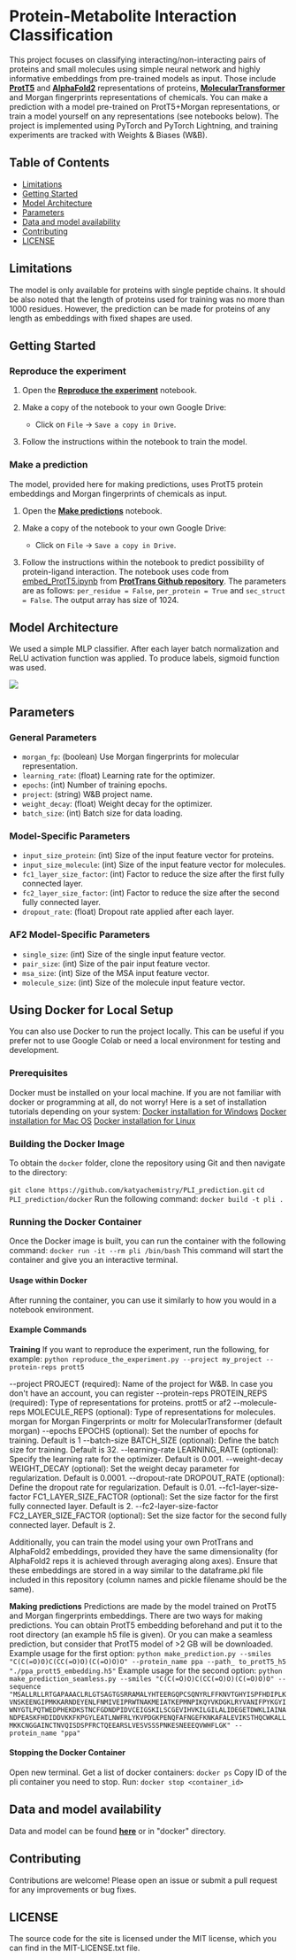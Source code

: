 # Protein-Metabolite Interaction Classification

This project focuses on classifying interacting/non-interacting pairs of proteins and small molecules using simple neural network and highly informative embeddings from pre-trained models as input. Those include **[ProtT5](https://github.com/agemagician/ProtTrans?tab=readme-ov-file)** and **[AlphaFold2](https://github.com/google-deepmind/alphafold)** representations of proteins, **[MolecularTransformer](https://github.com/mpcrlab/MolecularTransformerEmbeddings)** and Morgan fingerprints representations of chemicals. You can make a prediction with a model pre-trained on ProtT5+Morgan representations, or train a model yourself on any representations (see notebooks below). The project is implemented using PyTorch and PyTorch Lightning, and training experiments are tracked with Weights & Biases (W&B).


## Table of Contents
- [Limitations](#limitations)
- [Getting Started](#getting-started)
- [Model Architecture](#model-architecture)
- [Parameters](#parameters)
- [Data and model availability](#data-availability)
- [Contributing](#contributing)
- [LICENSE](#license)


## Limitations
The model is only available for proteins with single peptide chains. It should be also noted that the length of proteins used for training was no more than 1000 residues. However, the prediction can be made for proteins of any length as embeddings with fixed shapes are used. 

## Getting Started

### **Reproduce the experiment**

1. Open the **[Reproduce the experiment](https://colab.research.google.com/drive/1iXF5kaBAN-kw2K2TBXxfaJqLqhdfexWK?usp=sharing)** notebook.

2. Make a copy of the notebook to your own Google Drive:
    - Click on `File` -> `Save a copy in Drive`.

3. Follow the instructions within the notebook to train the model.

### **Make a prediction**

The model, provided here for making predictions, uses ProtT5 protein embeddings and Morgan fingerprints of chemicals as input. 

1. Open the **[Make predictions](https://colab.research.google.com/drive/1qQVgUTXtOQ7zyH6bHB0X16tY1O6nPO94?usp=sharing)** notebook.

2. Make a copy of the notebook to your own Google Drive:
    - Click on `File` -> `Save a copy in Drive`.

3. Follow the instructions within the notebook to predict possibility of protein-ligand interaction. The notebook uses code from [embed_ProtT5.ipynb](https://colab.research.google.com/drive/1TUj-ayG3WO52n5N50S7KH9vtt6zRkdmj?usp=sharing#scrollTo=QMoeBQnUCK_E) from **[ProtTrans Github repository](https://github.com/agemagician/ProtTrans?tab=readme-ov-file)**. The parameters are as follows: `per_residue = False`, `per_protein = True` and `sec_struct = False`. The output array has size of 1024. 

## Model Architecture

We used a simple MLP classifier. After each layer batch normalization and ReLU activation function was applied. To produce labels, sigmoid function was used.


<img src="./Untitledneur.svg">

## Parameters

### General Parameters

- `morgan_fp`: (boolean) Use Morgan fingerprints for molecular representation.
- `learning_rate`: (float) Learning rate for the optimizer.
- `epochs`: (int) Number of training epochs.
- `project`: (string) W&B project name.
- `weight_decay`: (float) Weight decay for the optimizer.
- `batch_size`: (int) Batch size for data loading.

### Model-Specific Parameters

- `input_size_protein`: (int) Size of the input feature vector for proteins.
- `input_size_molecule`: (int) Size of the input feature vector for molecules.
- `fc1_layer_size_factor`: (int) Factor to reduce the size after the first fully connected layer.
- `fc2_layer_size_factor`: (int) Factor to reduce the size after the second fully connected layer.
- `dropout_rate`: (float) Dropout rate applied after each layer.

### AF2 Model-Specific Parameters

- `single_size`: (int) Size of the single input feature vector.
- `pair_size`: (int) Size of the pair input feature vector.
- `msa_size`: (int) Size of the MSA input feature vector.
- `molecule_size`: (int) Size of the molecule input feature vector.

## Using Docker for Local Setup
You can also use Docker to run the project locally. This can be useful if you prefer not to use Google Colab or need a local environment for testing and development.

### Prerequisites
Docker must be installed on your local machine. If you are not familiar with docker or programming at all, do not worry! Here is a set of installation tutorials depending on your system:
[Docker installation for Windows](https://www.youtube.com/watch?v=ZyBBv1JmnWQ)
[Docker installation for Mac OS](https://www.youtube.com/watch?v=-EXlfSsP49A)
[Docker installation for Linux](https://www.youtube.com/watch?v=J3nyufLvk1A)

### Building the Docker Image
To obtain the `docker` folder, clone the repository using Git and then navigate to the directory:

`git clone https://github.com/katyachemistry/PLI_prediction.git`
`cd PLI_prediction/docker`
Run the following command:
`docker build -t pli .`

### Running the Docker Container
Once the Docker image is built, you can run the container with the following command:
`docker run -it --rm pli /bin/bash`
This command will start the container and give you an interactive terminal. 

#### Usage within Docker
After running the container, you can use it similarly to how you would in a notebook environment. 

#### Example Commands
**Training**
If you want to reproduce the experiment, run the following, for example:
`python reproduce_the_experiment.py --project my_project --protein-reps prott5`

--project PROJECT (required): Name of the project for W&B. In case you don't have an account, you can register
--protein-reps PROTEIN_REPS (required): Type of representations for proteins. prott5 or af2
--molecule-reps MOLECULE_REPS (optional): Type of representations for molecules. morgan for Morgan Fingerprints or moltr for MolecularTransformer (default morgan)
--epochs EPOCHS (optional): Set the number of epochs for training. Default is 1
--batch-size BATCH_SIZE (optional): Define the batch size for training. Default is 32.
--learning-rate LEARNING_RATE (optional): Specify the learning rate for the optimizer. Default is 0.001.
--weight-decay WEIGHT_DECAY (optional): Set the weight decay parameter for regularization. Default is 0.0001.
--dropout-rate DROPOUT_RATE (optional): Define the dropout rate for regularization. Default is 0.01.
--fc1-layer-size-factor FC1_LAYER_SIZE_FACTOR (optional): Set the size factor for the first fully connected layer. Default is 2.
--fc2-layer-size-factor FC2_LAYER_SIZE_FACTOR (optional): Set the size factor for the second fully connected layer. Default is 2.

Additionally, you can train the model using your own ProtTrans and AlphaFold2 embeddings, provided they have the same dimensionality (for AlphaFold2 reps it is achieved through averaging along axes). Ensure that these embeddings are stored in a way similar to the dataframe.pkl file included in this repository (column names and pickle filename should be the same). 

**Making predictions**
Predictions are made by the model trained on ProtT5 and Morgan fingerprints embeddings.
There are two ways for making predictions. You can obtain ProtT5 embedding beforehand and put it to the root directory (an example h5 file is given). Or you can make a seamless prediction, but consider that ProtT5 model of >2 GB will be downloaded. 
Example usage for the first option:
`python make_prediction.py --smiles "C(C(=O)O)C(CC(=O)O)(C(=O)O)O" --protein_name ppa --path_
to_protT5_h5 "./ppa_prott5_embedding.h5"`
Example usage for the second option:
`python make_prediction_seamless.py --smiles "C(C(=O)O)C(CC(=O)O)(C(=O)O)O" --sequence "MSALLRLLRTGAPAAACLRLGTSAGTGSRRAMALYHTEERGQPCSQNYRLFFKNVTGHYISPFHDIPLKVNSKEENGIPMKKARNDEYENLFNMIVEIPRWTNAKMEIATKEPMNPIKQYVKDGKLRYVANIFPYKGYIWNYGTLPQTWEDPHEKDKSTNCFGDNDPIDVCEIGSKILSCGEVIHVKILGILALIDEGETDWKLIAINANDPEASKFHDIDDVKKFKPGYLEATLNWFRLYKVPDGKPENQFAFNGEFKNKAFALEVIKSTHQCWKALLMKKCNGGAINCTNVQISDSPFRCTQEEARSLVESVSSSPNKESNEEEQVWHFLGK" --protein_name "ppa"`


#### Stopping the Docker Container
Open new terminal. Get a list of docker containers:
`docker ps`
Copy ID of the pli container you need to stop. Run:
`docker stop <container_id>`

## Data and model availability
Data and model can be found **[here](https://drive.google.com/drive/folders/1u9DwSNje2gX-N0QgxxFFHanw705gH29N?usp=sharing)** or in "docker" directory. 

## Contributing

Contributions are welcome! Please open an issue or submit a pull request for any improvements or bug fixes.

## LICENSE
The source code for the site is licensed under the MIT license, which you can find in the MIT-LICENSE.txt file.
